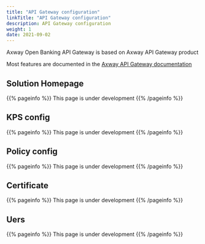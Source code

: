```yaml
---
title: "API Gateway configuration"
linkTitle: "API Gateway configuration"
description: API Gateway configuration
weight: 1
date: 2021-09-02
---
```


Axway Open Banking API Gateway is based on Axway API Gateway product

Most features are documented in the [Axway API Gateway documentation](https://docs.axway.com/bundle/axway-open-docs/page/docs/apim_administration/apigtw_admin/index.html)

## Solution Homepage

{{% pageinfo %}}
This page is under development
{{% /pageinfo %}}

## KPS config

{{% pageinfo %}}
This page is under development
{{% /pageinfo %}}

## Policy config

{{% pageinfo %}}
This page is under development
{{% /pageinfo %}}

## Certificate

{{% pageinfo %}}
This page is under development
{{% /pageinfo %}}

## Uers

{{% pageinfo %}}
This page is under development
{{% /pageinfo %}}